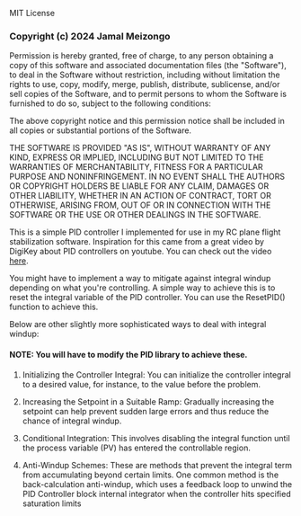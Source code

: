 MIT License

### Copyright (c) 2024 Jamal Meizongo

Permission is hereby granted, free of charge, to any person obtaining a copy
of this software and associated documentation files (the "Software"), to deal
in the Software without restriction, including without limitation the rights
to use, copy, modify, merge, publish, distribute, sublicense, and/or sell
copies of the Software, and to permit persons to whom the Software is
furnished to do so, subject to the following conditions:

The above copyright notice and this permission notice shall be included in all
copies or substantial portions of the Software.

THE SOFTWARE IS PROVIDED "AS IS", WITHOUT WARRANTY OF ANY KIND, EXPRESS OR
IMPLIED, INCLUDING BUT NOT LIMITED TO THE WARRANTIES OF MERCHANTABILITY,
FITNESS FOR A PARTICULAR PURPOSE AND NONINFRINGEMENT. IN NO EVENT SHALL THE
AUTHORS OR COPYRIGHT HOLDERS BE LIABLE FOR ANY CLAIM, DAMAGES OR OTHER
LIABILITY, WHETHER IN AN ACTION OF CONTRACT, TORT OR OTHERWISE, ARISING FROM,
OUT OF OR IN CONNECTION WITH THE SOFTWARE OR THE USE OR OTHER DEALINGS IN THE
SOFTWARE.

This is a simple PID controller I implemented for use in my RC plane flight stabilization software. Inspiration for this came from a great video by DigiKey about PID controllers on youtube. You can check out the video [here](https://www.youtube.com/watch?v=tFVAaUcOm4I).

You might have to implement a way to mitigate against integral windup depending on what you're controlling.
A simple way to achieve this is to reset the integral variable of the PID controller. You can use the ResetPID() function to achieve this.

Below are other slightly more sophisticated ways to deal with integral windup:

#### NOTE: You will have to modify the PID library to achieve these.

1. Initializing the Controller Integral: You can initialize the controller integral to a desired value, for instance, to the value before the problem.

2. Increasing the Setpoint in a Suitable Ramp: Gradually increasing the setpoint can help prevent sudden large errors and thus reduce the chance of integral windup.

3. Conditional Integration: This involves disabling the integral function until the process variable (PV) has entered the controllable region.

4. Anti-Windup Schemes: These are methods that prevent the integral term from accumulating beyond certain limits. One common method is the back-calculation anti-windup, which uses a feedback loop to unwind the PID Controller block internal integrator when the controller hits specified saturation limits
